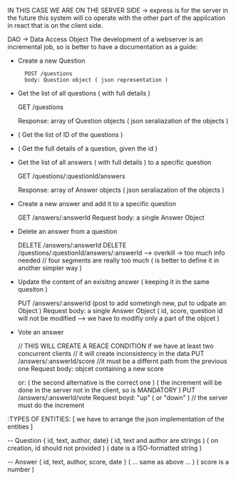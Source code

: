 IN THIS CASE WE ARE ON THE SERVER SIDE -> express is for the server
in the future this system will co operate with the other part of the application in react 
that is on the client side.

DAO -> Data Access Object
The development of a webserver is an incremental job, so is better to have a documentation as a guide:

- Create a new Question 
        
        POST /questions
        body: Question object ( json representation )

- Get the list of all questions ( with full details )

    GET /questions

    Response: array of Question objects ( json seraliazation of the objects ) 

- ( Get the list of ID of the questions )
- ( Get the full details of a question, given the id )

- Get the list of all answers ( with full details ) to a specific question

    GET /questions/:questionId/answers

    Response: array of Answer objects ( json seraliazation of the objects ) 

- Create a new answer and add it to a specific question

    GET /answers/:answerId
    Request body: a single Answer Object 

- Delete an answer from a question

    DELETE /answers/:answerId
    DELETE /questions/:questionId/answers/:answerId --> overkill -> too much info needed
    // four segments are really too much ( is better to define it in another simpler way )

- Update the content of an exisitng answer ( keeping it in the same quesiton ) 

    PUT /answers/:answerId (post to add sometingh new, put to udpate an Object )
    Request body: a single Answer Object
    ( id, score, question id will not be modified --> we have to modifiy only a part of the objcet )

- Vote an answer 

    // THIS WILL CREATE A REACE CONDITION if we have at least two concurrent clients
    // it will create inconsistency in the data
    PUT /answers/:answerId/score  //it must be a differnt path from the previous one
    Request body: objcet containing a new score

    or: ( the second alternative is the correct one )
        ( the increment will be done in the server not in the client, so is MANDATORY ) 
    PUT /answers/:answerId/vote
    Request boyd: "up" ( or "down" )  // the server must do the increment 


:TYPES OF ENTITIES:
[ we have to arrange the json implementation of the entities ]

-- Question
   { id, text, author, date}
   ( id, text and author are strings )
   ( on creation, id should not provided )
   ( date is a ISO-formatted string )


-- Answer
   { id, text, author, score, date }
   ( ... same as above ... )
   ( score is a number )
 
